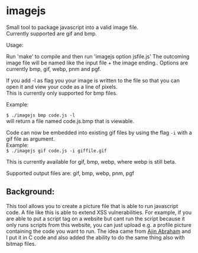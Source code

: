 imagejs
=======

Small tool to package javascript into a valid image file.  
Currently supported are gif and bmp.

Usage:

Run 'make' to compile and then run 'imagejs option jsfile.js'
The outcoming image file will be named like the input file + the image ending..
Options are currently bmp, gif, webp, pnm and pgf.

If you add -l as flag you your image is written to the file so that you can open it and view your code as a line of pixels.  
This is currently only supported for bmp files.

Example:

`$ ./imagejs bmp code.js -l`  
will return a file named code.js.bmp that is viewable.

Code can now be embedded into existing gif files by using the flag `-i` with a gif file as argument.  
Example:  
`$ ./imagejs gif code.js -i giffile.gif`

This is currently available for gif, bmp, webp, where webp is still beta.

Supported output files are: gif, bmp, webp, pnm, pgf  

Background:
-----------

This tool allows you to create a picture file that is able to run javascript code.
A file like this is able to extend XSS vulnerabilities. For example, if you are able to put a script tag on a website but cant run the script because it only runs scripts from this website, you can just upload e.g. a profile picture containing the code you want to run.
The idea came from [Ajin Abraham](http://iamajin.blogspot.in/2014/11/when-gifs-serve-javascript.html) and I put it in C code and also added the ability to do the same thing also with bitmap files.
